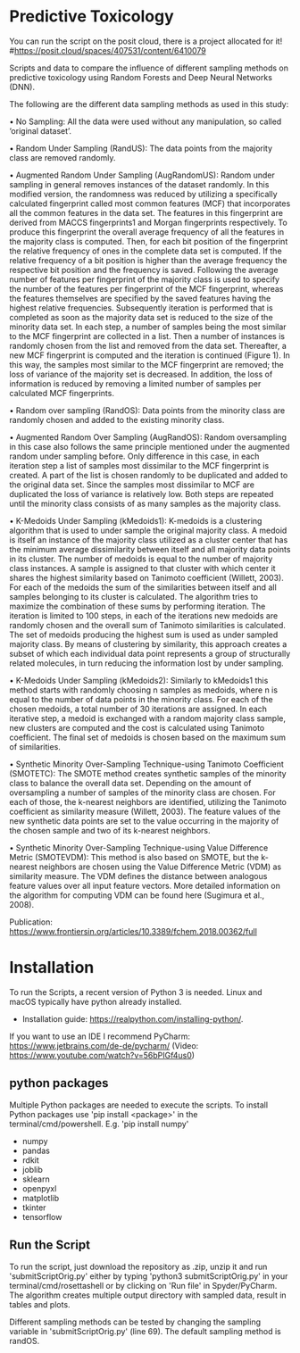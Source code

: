 # Predictive Toxicology
You can run the script on the posit cloud, there is a project allocated for it! 
#https://posit.cloud/spaces/407531/content/6410079

Scripts and data to compare the influence of different sampling methods on predictive toxicology using Random Forests and Deep Neural Networks (DNN). 

The following are the different data sampling methods as used in this study:

• No Sampling: All the data were used without any manipulation, so called ‘original dataset’.

• Random Under Sampling (RandUS): The data points from the majority class are removed randomly.

• Augmented Random Under Sampling (AugRandomUS): Random under sampling in general removes instances of the dataset randomly. In this modified version, the randomness was reduced by utilizing a specifically calculated fingerprint called most common features (MCF) that incorporates all the common features in the data set. The features in this fingerprint are derived from MACCS fingerprints1 and Morgan fingerprints respectively. To produce this fingerprint the overall average frequency of all the features in the majority class is computed. Then, for each bit position of the fingerprint the relative frequency of ones in the complete data set is computed. If the relative frequency of a bit position is higher than the average frequency the respective bit position and the frequency is saved. Following the average number of features per fingerprint of the majority class is used to specify the number of the features per fingerprint of the MCF fingerprint, whereas the features themselves are specified by the saved features having the highest relative frequencies. Subsequently iteration is performed that is completed as soon as the majority data set is reduced to the size of the minority data set. In each step, a number of samples being the most similar to the MCF fingerprint are collected in a list. Then a number of instances is randomly chosen from the list and removed from the data set. Thereafter, a new MCF fingerprint is computed and the iteration is continued (Figure 1). In this way, the samples most similar to the MCF fingerprint are removed; the loss of variance of the majority set is decreased. In addition, the loss of information is reduced by removing a limited number of samples per calculated MCF fingerprints.

• Random over sampling (RandOS): Data points from the minority class are randomly chosen and added to the existing minority class.

• Augmented Random Over Sampling (AugRandOS): Random oversampling in this case also follows the same principle mentioned under the augmented random under sampling before. Only difference in this case, in each iteration step a list of samples most dissimilar to the MCF fingerprint is created. A part of the list is chosen randomly to be duplicated and added to the original data set. Since the samples most dissimilar to MCF are duplicated the loss of variance is relatively low. Both steps are repeated until the minority class consists of as many samples as the majority class.

• K-Medoids Under Sampling (kMedoids1): K-medoids is a clustering algorithm that is used to under sample the original majority class. A medoid is itself an instance of the majority class utilized as a cluster center that has the minimum average dissimilarity between itself and all majority data points in its cluster. The number of medoids is equal to the number of majority class instances. A sample is assigned to that cluster with which center it shares the highest similarity based on Tanimoto coefficient (Willett, 2003). For each of the medoids the sum of the similarities between itself and all samples belonging to its cluster is calculated. The algorithm tries to maximize the combination of these sums by performing iteration. The iteration is limited to 100 steps, in each of the iterations new medoids are randomly chosen and the overall sum of Tanimoto similarities is calculated. The set of medoids producing the highest sum is used as under sampled majority class. By means of clustering by similarity, this approach creates a subset of which each individual data point represents a group of structurally related molecules, in turn reducing the information lost by under sampling.

• K-Medoids Under Sampling (kMedoids2): Similarly to kMedoids1 this method starts with randomly choosing n samples as medoids, where n is equal to the number of data points in the minority class. For each of the chosen medoids, a total number of 30 iterations are assigned. In each iterative step, a medoid is exchanged with a random majority class sample, new clusters are computed and the cost is calculated using Tanimoto coefficient. The final set of medoids is chosen based on the maximum sum of similarities.

• Synthetic Minority Over-Sampling Technique-using Tanimoto Coefficient (SMOTETC): The SMOTE method creates synthetic samples of the minority class to balance the overall data set. Depending on the amount of oversampling a number of samples of the minority class are chosen. For each of those, the k-nearest neighbors are identified, utilizing the Tanimoto coefficient as similarity measure (Willett, 2003). The feature values of the new synthetic data points are set to the value occurring in the majority of the chosen sample and two of its k-nearest neighbors.

• Synthetic Minority Over-Sampling Technique-using Value Difference Metric (SMOTEVDM): This method is also based on SMOTE, but the k- nearest neighbors are chosen using the Value Difference Metric (VDM) as similarity measure. The VDM defines the distance between analogous feature values over all input feature vectors. More detailed information on the algorithm for computing VDM can be found here (Sugimura et al., 2008).

Publication: https://www.frontiersin.org/articles/10.3389/fchem.2018.00362/full

# Installation
To run the Scripts, a recent version of Python 3 is needed. Linux and macOS typically have python already installed.
- Installation guide: https://realpython.com/installing-python/.

If you want to use an IDE I recommend PyCharm: https://www.jetbrains.com/de-de/pycharm/ (Video: https://www.youtube.com/watch?v=56bPIGf4us0)
## python packages
Multiple Python packages are needed to execute the scripts. To install Python packages use 'pip install \<package\>' in the terminal/cmd/powershell. E.g. 'pip install numpy'
- numpy
- pandas
- rdkit
- joblib
- sklearn
- openpyxl
- matplotlib
- tkinter
- tensorflow
## Run the Script
To run the script, just download the repository as .zip, unzip it and run 'submitScriptOrig.py' either by typing 'python3 submitScriptOrig.py' in your terminal/cmd/rosettashell or by clicking on 'Run file' in Spyder/PyCharm. The algorithm creates multiple output directory with sampled data, result in tables and plots.

Different sampling methods can be tested by changing the sampling variable in 'submitScriptOrig.py' (line 69). The default sampling method is randOS. 
